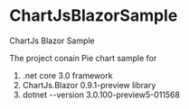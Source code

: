 # ChartJsBlazorSample
ChartJs Blazor Sample

The project conain Pie chart sample for 
1.  .net core 3.0 framework
2.  ChartJs.Blazor 0.9.1-preview library  
3. dotnet --version 3.0.100-preview5-011568
